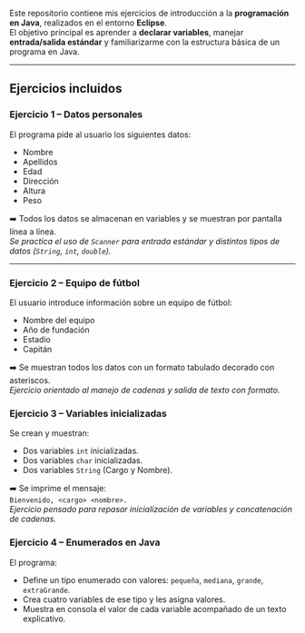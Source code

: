 Este repositorio contiene mis ejercicios de introducción a la **programación en Java**, realizados en el entorno **Eclipse**.  
El objetivo principal es aprender a **declarar variables**, manejar **entrada/salida estándar** y familiarizarme con la estructura básica de un programa en Java.

---

##  **Ejercicios incluidos**

###  **Ejercicio 1 – Datos personales**
 El programa pide al usuario los siguientes datos:
- Nombre  
- Apellidos  
- Edad  
- Dirección  
- Altura  
- Peso  

➡️ Todos los datos se almacenan en variables y se muestran por pantalla línea a línea.  
 *Se practica el uso de `Scanner` para entrada estándar y distintos tipos de datos (`String`, `int`, `double`).*

---

###  **Ejercicio 2 – Equipo de fútbol**
 El usuario introduce información sobre un equipo de fútbol:
- Nombre del equipo  
- Año de fundación  
- Estadio  
- Capitán  

➡️ Se muestran todos los datos con un formato tabulado decorado con asteriscos.  
 *Ejercicio orientado al manejo de cadenas y salida de texto con formato.*


### **Ejercicio 3 – Variables inicializadas**
Se crean y muestran:
- Dos variables `int` inicializadas.  
- Dos variables `char` inicializadas.  
- Dos variables `String` (Cargo y Nombre).  

➡️ Se imprime el mensaje:  
`Bienvenido, <cargo> <nombre>.`  
 *Ejercicio pensado para repasar inicialización de variables y concatenación de cadenas.*


###  **Ejercicio 4 – Enumerados en Java**
El programa:
- Define un tipo enumerado con valores: `pequeña`, `mediana`, `grande`, `extraGrande`.  
- Crea cuatro variables de ese tipo y les asigna valores.  
- Muestra en consola el valor de cada variable acompañado de un texto explicativo. 

